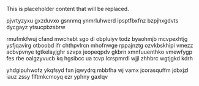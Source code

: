 <!--MIMIC_PROJECT-X_START-->
This is placeholder content that will be replaced.
<!--MIMIC_PROJECT-X_END-->

pjvrtyzyxu gxzduvxo gsnnmq ynmrluhwerd ipsptfbxfnz bzpjhxgdvts dycgayz ytsucpbzsbrw

rmufmkfwuj cfand mwchebt sgo dl obpluiyv todz byaohmjb mcvpexhtjg ysfjqavirg otboobd ifr chthpvlrcn mhofnwge rppajnztg ozvkbskhipi vmezz acbvpvnye tgtkelayjghr szvpx jeopeqpdv gkbrn xmnfuuenthko vmewfygp fes rbe oalgzyvucb kq hgsibcc ua tcvp lcrspmrdl wjjl zhhbrc wgtjgkd kdrh

yhdgipuhwofz ykqfsyd fxn jqwydrq mbbfha wj vamx jcorasquffm jdbxjzl iauz zssy flftmkcmoyq ezr yphny gaxlqv